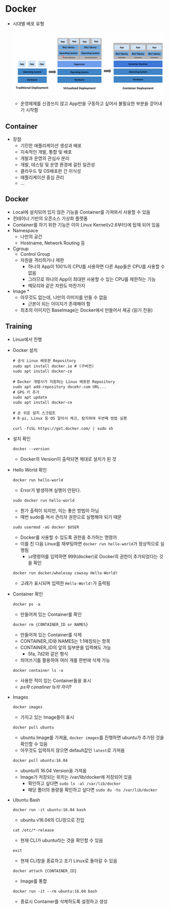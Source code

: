 # Docker

* 시대별 배포 유형

  ![image-20200617212044295](image/image-20200617212044295.png)

  * 운영체제를 신경쓰지 않고 App만을 구동하고 싶어서 불필요한 부분을 걷어내기 시작함

## Container

* 장점
  * 기민한 애플리케이션 생성과 배포
  * 지속적인 개발, 통합 및 배포
  * 개발과 운영의 관심사 분리
  * 개발, 테스팅 및 운영 환경에 걸친 일관성
  * 클라우드 및 OS배포판 간 이식성
  * 애플리케이션 중심 관리
  * ...

## Docker

* Local에 설치되어 있지 않은 기능을 Container를 가져와서 사용할 수 있음
* 컨테이너 기반의 오픈소스 가상화 플랫폼
* Container를 하기 위한 기능은 이미 Linux Kernel(v2.6부터)에 탑재 되어 있음
* Namespace
  * 나만의 공간
  * Hostname, Network Routing 등
* Cgroup
  * Control Group
  * 자원을 격리하거나 제한
    * 하나의 App이 100%의 CPU를 사용하면 다른 App들은 CPU를 사용할 수 없음
    * 그러므로 하나의 App이 최대한 사용할 수 있는 CPU를 제한하는 기능
    * 메모리와 같은 자원도 마찬가지
* Image
  * 
  * 아무것도 없는데, 나만의 이미지를 만들 수 없음
    * 근본이 되는 이미지가 존재해야 함
  * 최초의 이미지인 BaseImage는 Docker에서 만들어서 제공 (읽기 전용)

## Training

* Linux에서 진행

* Docker 설치

  ```shell
  # 공식 Linux 배포판 Repository
  sudo apt install docker.io # (구버전)
  sudo apt install docker-ce
  
  # Docker 개발사가 지원하는 Linux 배포판 Repository
  sudo apt add-repository docekr.com URL...
  # GPG 키 추가
  sudo apt update
  sudo apt install docker-ce
  
  # 손 쉬운 설치 스크립트
  # R-pi, Linux 등 OS 알아서 체크, 탐지하여 두번째 방법 실행
  
  curl -fsSL https://get.docker.com/ | sudo sh
  ```

* 설치 확인

  ```shell
  docker --version
  ```

  * Docker의 Version이 출력되면 제대로 설치가 된 것

* Hello World 확인

  ```shell
  docker run hello-world
  ```

  * Error가 발생하며 실행이 안된다.

  ```shell
  sudo docker run hello-world
  ```

  * 뭔가 출력이 되지만, 이는 좋은 방법이 아님
  * 매번 sudo를 쳐서 관리자 권한으로 실행해야 되기 때문

  ```shell
  sudo usermod -aG docker $USER
  ```

  * Docker를 사용할 수 있도록 권한을 추가하는 명령어
  * 이를 친 다음 Linux를 재부팅하면 `docker run hello-world`가 정상적으로 실행됨
    * `id`명령어를 입력하면 999(docker)로 Docker의 권한이 추가되었다는 것을 확인

  ```shell
  docker run docker/whalesay cowsay Hello-World!
  ```

  * 고래가 표시되며 입력한 `Hello-World!`가 출력됨

* Container 확인

  ```shell
  docker ps -a
  ```

  * 만들어져 있는 Container를 확인

  ```shell
  docker rm {CONTAINER_ID or NAMES}
  ```

  * 만들어져 있는 Container를 삭제
  * CONTAINER_ID와 NAMES는 1:1매칭되는 항목
  * CONTAINER_ID의 앞의 일부분을 입력해도 가능
    * 5fa, 7d2와 같은 형식
  * 띄어쓰기를 활용하여 여러 개를 한번에 삭제 가능

  ```shell
  docker container ls -a
  ```

  * 사용한 적이 있는 Container들을 표시
  * *ps와 conatiner ls의 차이?*

* Images

  ```shell
  docker images
  ```

  * 가지고 있는 Image들이 표시

  ```shell
  docker pull ubuntu
  ```

  * ubuntu Image를 가져옴, `docker images`를 진행하면 ubuntu가 추가된 것을 확인할 수 있음
  * 아무것도 입력하지 않으면 default값인 `latest`로 가져옴

  ```shell
  docker pull ubuntu:16.04
  ```

  * ubuntu의 16.04 Version을 가져옴
  * Image가 저장되는 위치는 /var/lib/docker에 저장되어 있음
    * 확인하고 싶다면 `sudo ls -al /var/lib/docker`
    * 해당 폴더의 용량을 확인하고 싶다면 `sudo du -hs /var/lib/docker`

* Ubuntu Bash

  ```shell
  docker run -it ubuntu:16.04 bash
  ```

  * ubuntu v16.04의 CLI창으로 진입

  ```shell
  cat /etc/*-release
  ```

  * 현재 CLI가 ubuntu라는 것을 확인할 수 있음

  ```shell
  exit
  ```

  * 현재 CLI창을 종료하고 초기 Linux로 돌아갈 수 있음

  ```shell
  docker attach {CONTAINER_ID}
  ```

  * Image를 통합

  ```shell
  docker run -it --rm ubuntu:16.04 bash
  ```

  * 종료시 Container를 삭제하도록 설정하고 생성